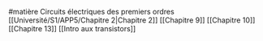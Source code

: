 #matière
Circuits électriques des premiers ordres
[[Université/S1/APP5/Chapitre 2|Chapitre 2]]
[[Chapitre 9]]
[[Chapitre 10]]
[[Chapitre 13]]
[[Intro aux transistors]]
